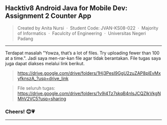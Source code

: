 ## Hacktiv8 Android Java for Mobile Dev: Assignment 2 Counter App
> Created by Anita Nursi &nbsp;&middot;&nbsp;
> Student Code: JVAN-KS08-022 &nbsp;&middot;&nbsp;
> Majority of Informatics &nbsp;&middot;&nbsp;
> Faculcity of Engineering &nbsp;&middot;&nbsp;
> Universitas Negeri Padang
---
Terdapat masalah "Yowza, that’s a lot of files. Try uploading fewer than 100 at a time.". Jadi saya men-rar-kan file agar tidak berantakan.
File tugas saya juga dapat diakses melalui link berikut.
> https://drive.google.com/drive/folders/1Hj3PesI9GgU2zuZAP8plEvMxyfknszA_?usp=drive_link

> File seluruh tugas: https://drive.google.com/drive/folders/1v9i4Tz7skqB4nlsJCQZlkVkgNMhV2VC5?usp=sharing

### Cheers! 😊💗
---
